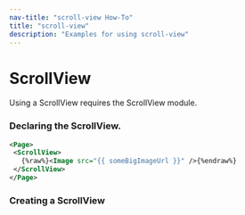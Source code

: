 ```yaml
---
nav-title: "scroll-view How-To"
title: "scroll-view"
description: "Examples for using scroll-view"
---
```

# ScrollView
Using a ScrollView requires the ScrollView module.
<snippet id='article-require-module'/>
### Declaring the ScrollView.
``` XML
<Page>
 <ScrollView>
   {%raw%}<Image src="{{ someBigImageUrl }}" />{%endraw%}
 </ScrollView>
</Page>
```
### Creating a ScrollView
<snippet id='article-creating-scrollview'/>
